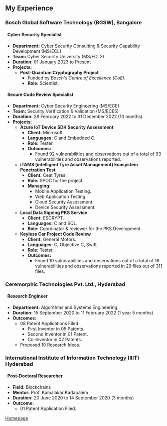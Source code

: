 <!--- load your font awesome icons for Font Awesome 5 --->
<link rel="stylesheet" href="https://maxcdn.bootstrapcdn.com/font-awesome/4.7.0/css/font-awesome.min.css">
<!--- load the theme js script after markdown-editor.min.js --->
<script src="/path/to/js/themes/fa5/theme.js"></script>

## My Experience

### **Bosch Global Software Technology (BGSW), Bangalore**

#### <i class="fa fa-shield fa-rotate-270"></i> &nbsp; **Cyber Security Specialist**

- **Department:** Cyber Security Consulting & Security Capability Development (MS/ECL)
- **Team:** Cyber Security University (MS/ECL3)
- **Duration:** 01 January 2023 to Present
- **Projects:**
   - **Post-Quantum Cryptography Project**
      - Funded by *Bosch's Centre of Excellence (CoE)*.
      - **Role:** Scientist.

#### <i class="fa fa-shield fa-rotate-270"></i> &nbsp; **Secure Code Review Specialist**
- **Department:** Cyber Security Engineering (MS/ECE)
- **Team:** Security Verification & Validation (MS/ECE5)
- **Duration:** 28 February 2022 to 31 December 2022 (10 months)
- **Projects:**
   - **Azure IoT Device SDK Security Assessment**
      - **Client:** Microsoft.
      - **Languages:** C and Embedded C.
      - **Role:** Tester.
      - **Outcomes:**
         - Found 92 vulnerabilities and observations out of a total of 93 vulnerabilities and observations reported.
   - **iTAMS (intelligent Tyre Asset Management) Ecosystem Penetration Test**
      - **Client:** Ceat Tyres.
      - **Role:** SPOC for the project.
      - **Managing:**
         - Mobile Application Testing.
         - Web Application Testing.
         - Cloud Security Assessment.
         - Device Security Assessment.
   - **Local Data Signing PKS Service**
      - **Client:** ESCRYPT.
      - **Languages:** C and SQL.
      - **Role:** Coordinator & reviewer for the PKS Development.
   - **Keyless Car Project Code Review**
      - **Client:** General Motors.
      - **Languages:** C, Objective C, Swift.
      - **Role:** Tester.
      - **Outcomes:**
         - Found 10 vulnerabilities and observations out of a total of 16 vulnerabilities and observations reported in 29 files out of 311 files.

### **Ceremorphic Technologies Pvt. Ltd., Hyderabad**

#### <i class="fa fa-shield fa-rotate-270"></i> &nbsp; **Research Engineer**
- **Department:** Algorithms and Systems Engineering
- **Duration:** 15 September 2020 to 11 February 2022 (1 year 5 months)
- **Outcomes:**
   - 08 Patent Applications Filed.
      - First Inventor in 05 Patents.
      - Second Inventor in 01 Patent.
      - Co-Inventor in 02 Patents.
   - Proposed 10 Research Ideas.

### **International Institute of Information Technology (IIIT) Hyderabad**

#### <i class="fa fa-shield fa-rotate-270"></i> &nbsp; **Post-Doctoral Researcher**
- **Field:** Blockchains
- **Mentor:** Prof. Kamalakar Karlapalem
- **Duration:** 20 June 2020 to 14 September 2020 (3 months)
- **Outcome:**
   - 01 Patent Application Filed.

[<i class="fa fa-arrow-circle-left"></i> Homepage](index)
